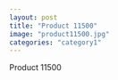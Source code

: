 ```yaml
---
layout: post
title: "Product 11500"
image: "product11500.jpg"
categories: "category1"
---
```

Product 11500
